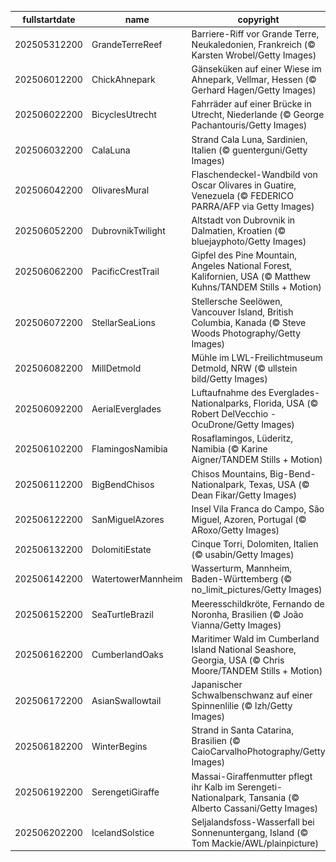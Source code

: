 |fullstartdate|name|copyright|title|image|
|--|--|--|--|--|
202505312200|GrandeTerreReef|Barriere-Riff vor Grande Terre, Neukaledonien, Frankreich (© Karsten Wrobel/Getty Images)|Unterwasserpracht|![](/de-DE/2025/06/202505312200GrandeTerreReef.jpg)|
202506012200|ChickAhnepark|Gänseküken auf einer Wiese im Ahnepark, Vellmar, Hessen (© Gerhard Hagen/Getty Images)|Niedliche Begegnung|![](/de-DE/2025/06/202506012200ChickAhnepark.jpg)|
202506022200|BicyclesUtrecht|Fahrräder auf einer Brücke in Utrecht, Niederlande (© George Pachantouris/Getty Images)|Zwischen Grachten und Fahrrädern|![](/de-DE/2025/06/202506022200BicyclesUtrecht.jpg)|
202506032200|CalaLuna|Strand Cala Luna, Sardinien, Italien (© guenterguni/Getty Images)|Klare Blautöne, scharfe Ansichten|![](/de-DE/2025/06/202506032200CalaLuna.jpg)|
202506042200|OlivaresMural|Flaschendeckel-Wandbild von Oscar Olivares in Guatire, Venezuela (© FEDERICO PARRA/AFP via Getty Images)|Recycling sah noch nie so gut aus|![](/de-DE/2025/06/202506042200OlivaresMural.jpg)|
202506052200|DubrovnikTwilight|Altstadt von Dubrovnik in Dalmatien, Kroatien (© bluejayphoto/Getty Images)|Mittelalterlicher Charme|![](/de-DE/2025/06/202506052200DubrovnikTwilight.jpg)|
202506062200|PacificCrestTrail|Gipfel des Pine Mountain, Angeles National Forest, Kalifornien, USA (© Matthew Kuhns/TANDEM Stills + Motion)|Auf abgelegenen Pfaden|![](/de-DE/2025/06/202506062200PacificCrestTrail.jpg)|
202506072200|StellarSeaLions|Stellersche Seelöwen, Vancouver Island, British Columbia, Kanada (© Steve Woods Photography/Getty Images)|Mitteilungsfreudige Schwimmer|![](/de-DE/2025/06/202506072200StellarSeaLions.jpg)|
202506082200|MillDetmold|Mühle im LWL-Freilichtmuseum Detmold, NRW (© ullstein bild/Getty Images)|Wo steht diese Mühle?|![](/de-DE/2025/06/202506082200MillDetmold.jpg)|
202506092200|AerialEverglades|Luftaufnahme des Everglades-Nationalparks, Florida, USA (© Robert DelVecchio - OcuDrone/Getty Images)|Ein Fluss aus Gras|![](/de-DE/2025/06/202506092200AerialEverglades.jpg)|
202506102200|FlamingosNamibia|Rosaflamingos, Lüderitz, Namibia (© Karine Aigner/TANDEM Stills + Motion)|Grazile und stolze Tänzer|![](/de-DE/2025/06/202506102200FlamingosNamibia.jpg)|
202506112200|BigBendChisos|Chisos Mountains, Big-Bend-Nationalpark, Texas, USA (© Dean Fikar/Getty Images)|Unberührte Wildnis|![](/de-DE/2025/06/202506112200BigBendChisos.jpg)|
202506122200|SanMiguelAzores|Insel Vila Franca do Campo, São Miguel, Azoren, Portugal (© ARoxo/Getty Images)|Ein natürlicher Pool|![](/de-DE/2025/06/202506122200SanMiguelAzores.jpg)|
202506132200|DolomitiEstate|Cinque Torri, Dolomiten, Italien (© usabin/Getty Images)|Die Klänge der Stille|![](/de-DE/2025/06/202506132200DolomitiEstate.jpg)|
202506142200|WatertowerMannheim|Wasserturm, Mannheim, Baden-Württemberg (© no_limit_pictures/Getty Images)|Vom funktionalen Bauwerk zum Wahrzeichen|![](/de-DE/2025/06/202506142200WatertowerMannheim.jpg)|
202506152200|SeaTurtleBrazil|Meeresschildkröte, Fernando de Noronha, Brasilien (© João Vianna/Getty Images)|Mit Geduld und Ausdauer durch die Wellen|![](/de-DE/2025/06/202506152200SeaTurtleBrazil.jpg)|
202506162200|CumberlandOaks|Maritimer Wald im Cumberland Island National Seashore, Georgia, USA (© Chris Moore/TANDEM Stills + Motion)|Verwobene Natur|![](/de-DE/2025/06/202506162200CumberlandOaks.jpg)|
202506172200|AsianSwallowtail|Japanischer Schwalbenschwanz auf einer Spinnenlilie (© lzh/Getty Images)|Unermüdliche Helfer|![](/de-DE/2025/06/202506172200AsianSwallowtail.jpg)|
202506182200|WinterBegins|Strand in Santa Catarina, Brasilien (© CaioCarvalhoPhotography/Getty Images)|Wellen der Zeit|![](/de-DE/2025/06/202506182200WinterBegins.jpg)|
202506192200|SerengetiGiraffe|Massai-Giraffenmutter pflegt ihr Kalb im Serengeti-Nationalpark, Tansania (© Alberto Cassani/Getty Images)|Grazile Geschöpfe|![](/de-DE/2025/06/202506192200SerengetiGiraffe.jpg)|
202506202200|IcelandSolstice|Seljalandsfoss-Wasserfall bei Sonnenuntergang, Island (© Tom Mackie/AWL/plainpicture)|In goldenes Licht getaucht|![](/de-DE/2025/06/202506202200IcelandSolstice.jpg)|
